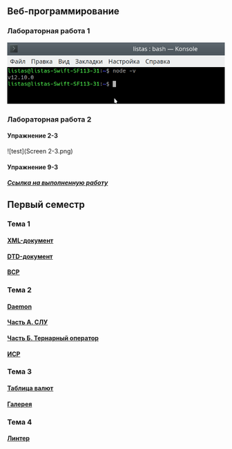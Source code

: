 
## Веб-программирование
### Лабораторная работа 1
![test](Screen.png)

### Лабораторная работа 2
#### Упражнение 2-3
![test](Screen 2-3.png)

#### Упражнение 9-3
##### [Ссылка на выполненную работу](https://daniillitvochenko.github.io/task9-3/)

## Первый семестр
### Тема 1
#### [XML-документ](https://github.com/DaniilLitvochenko/Portfolio/tree/master/%D0%A2%D0%B5%D0%BC%D0%B0%201/XMLT)
#### [DTD-документ](https://github.com/DaniilLitvochenko/Portfolio/tree/master/%D0%A2%D0%B5%D0%BC%D0%B0%201/DTD)
#### [ВСР](https://github.com/DaniilLitvochenko/Portfolio/tree/master/%D0%A2%D0%B5%D0%BC%D0%B0%201/%D0%92%D0%A1%D0%A0)

### Тема 2
#### [Daemon](https://github.com/DaniilLitvochenko/Portfolio/tree/master/%D0%A2%D0%B5%D0%BC%D0%B0%202/%D0%97%D0%B0%D0%B4%D0%B0%D0%BD%D0%B8%D0%B5%201/Task1)
#### [Часть А. СЛУ](https://kodaktor.ru/?!=0014ff2)
#### [Часть Б. Тернарный оператор](https://kodaktor.ru/?!=ternary_07577)
#### [ИСР](https://github.com/DaniilLitvochenko/Portfolio/tree/master/%D0%A2%D0%B5%D0%BC%D0%B0%202/%D0%98%D0%A1%D0%A0/%D0%97%D0%B0%D0%B4%D0%B0%D0%BD%D0%B8%D0%B5%202)

### Тема 3
#### [Таблица валют](https://github.com/DaniilLitvochenko/Portfolio/tree/master/%D0%A2%D0%B5%D0%BC%D0%B0%203/%D0%97%D0%B0%D0%B4%D0%B0%D0%BD%D0%B8%D0%B5%201/%D0%9A%D1%83%D1%80%D1%81%D1%8B%20%D0%B2%D0%B0%D0%BB%D1%8E%D1%82)
#### [Галерея](https://github.com/DaniilLitvochenko/Portfolio/tree/master/%D0%A2%D0%B5%D0%BC%D0%B0%203/%D0%97%D0%B0%D0%B4%D0%B0%D0%BD%D0%B8%D0%B5%202)

### Тема 4
#### [Линтер](https://github.com/DaniilLitvochenko/Portfolio/tree/master/%D0%A2%D0%B5%D0%BC%D0%B0%204/%D0%97%D0%B0%D0%B4%D0%B0%D0%BD%D0%B8%D0%B5%201/linter)
